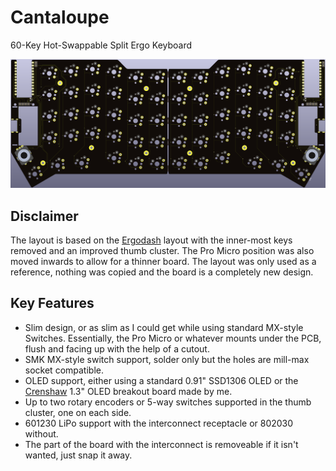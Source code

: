# Cantaloupe
60-Key Hot-Swappable Split Ergo Keyboard

![Cantaloupe Render](Hardware/Images/Render.png)

## Disclaimer
The layout is based on the [Ergodash](https://github.com/omkbd/ErgoDash) layout with the inner-most keys removed and an improved thumb cluster. The Pro Micro position was also moved inwards to allow for a thinner board. The layout was only used as a reference, nothing was copied and the board is a completely new design.

## Key Features
* Slim design, or as slim as I could get while using standard MX-style Switches. Essentially, the Pro Micro or whatever mounts under the PCB, flush and facing up with the help of a cutout.
* SMK MX-style switch support, solder only but the holes are mill-max socket compatible.
* OLED support, either using a standard 0.91" SSD1306 OLED or the [Crenshaw](https://github.com/Ariamelon/Crenshaw) 1.3" OLED breakout board made by me.
* Up to two rotary encoders or 5-way switches supported in the thumb cluster, one on each side.
* 601230 LiPo support with the interconnect receptacle or 802030 without.
* The part of the board with the interconnect is removeable if it isn't wanted, just snap it away.
